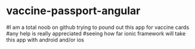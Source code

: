 # vaccine-passport-angular
#I am a total noob on github trying to pound out this app for vaccine cards
#any help is really appreciated
#seeing how far ionic framework will take this app  with android and/or ios
